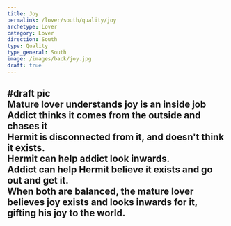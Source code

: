 ```yaml
---
title: Joy
permalink: /lover/south/quality/joy
archetype: Lover
category: Lover
direction: South
type: Quality
type_general: South
image: /images/back/joy.jpg
draft: true
---
```

#draft pic  
Mature lover understands joy is an inside job  
Addict thinks it comes from the outside and chases it  
Hermit is disconnected from it, and doesn't think it exists.   
Hermit can help addict look inwards.   
Addict can help Hermit believe it exists and go out and get it.   
When both are balanced, the mature lover believes joy exists and looks inwards for it, gifting his joy to the world. 
---
